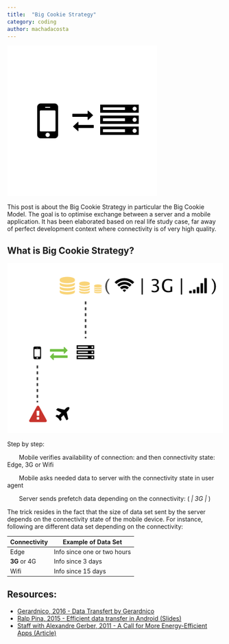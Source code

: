 ```yaml
---
title:  "Big Cookie Strategy"
category: coding
author: machadacosta
---
```


![Big Cookie Strategy in Mobile Development](/assets/img/post/mobile-server.png)

This post is about the Big Cookie Strategy in particular the Big Cookie Model. The goal is to optimise exchange between a server and a mobile application. It has been elaborated based on real life study case, far away of perfect development context where connectivity is of very high quality.

## What is Big Cookie Strategy?

![Big Cookie Strategy in Mobile Development](/assets/img/post/big-cookie-strategy.png)

Step by step:

&nbsp;&nbsp;&nbsp;&nbsp;&nbsp;&nbsp;<i class="fa fa-mobile" aria-hiden="true"></i> Mobile verifies availability of connection: <i class="fa fa-exclamation-triangle" aria-hiden="true"></i> <i class="fa fa-plane" aria-hiden="true"></i> and then connectivity state: <i class="fa fa-signal" aria-hiden="true"></i> Edge, 3G or <i class="fa fa-wifi" aria-hiden="true"></i> Wifi

&nbsp;&nbsp;&nbsp;&nbsp;&nbsp;&nbsp;<i class="fa fa-exchange" aria-hiden="true"></i> Mobile asks needed data to server with the connectivity state in user agent

&nbsp;&nbsp;&nbsp;&nbsp;&nbsp;&nbsp;<i class="fa fa-server" aria-hiden="true"></i> Server sends prefetch data depending on the connectivity: <i class="fa fa-database" aria-hiden="true"></i> ( <i class="fa fa-wifi" aria-hiden="true"> | 3G | </i> <i class="fa fa-signal" aria-hiden="true"></i> )

The trick resides in the fact that the size of data set sent by the server depends on the connectivity state of the mobile device.
For instance, following are different data set depending on the connectivity:

| Connectivity | Example of Data Set |
| ------------ | ---------------- |
| <i class="fa fa-signal" aria-hiden="true"></i> Edge | Info since one or two hours |
| **3G** or 4G | Info since 3 days |
| <i class="fa fa-wifi" aria-hiden="true"></i> Wifi | Info since 15 days |




## <i class="fa fa-globe" aria-hiden="true"></i> Resources:

* [Gerardnico, 2016 - Data Transfert by Gerardnico](http://gerardnico.com/wiki/android/data_transfer)
* [Ralp Pina, 2015 - Efficient data transfer in Android (Slides)](http://www.slideshare.net/CotapEng/efficient-data-transfer-tech-talk)
* [Staff with Alexandre Gerber, 2011 - A Call for More Energy-Efficient Apps (Article)](http://www.research.att.com/articles/featured_stories/2011_03/201102_Energy_efficient?fbid=HZjMhQoG88-)
